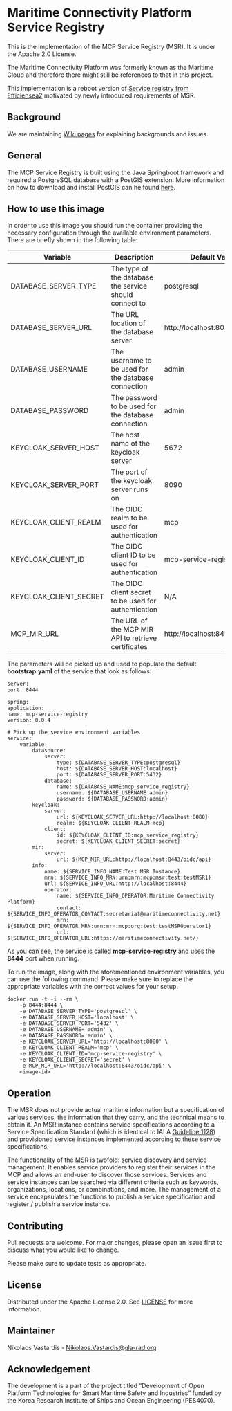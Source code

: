 # Maritime Connectivity Platform Service Registry
This is the implementation of the MCP Service Registry (MSR). It is under the
Apache 2.0 License.

The Maritime Connectivity Platform was formerly known as the Maritime Cloud and
therefore there might still be references to that in this project.

This implementation is a reboot version of
[Service registry from Efficiensea2](https://github.com/maritimeconnectivity/mc-serviceregistry)
motivated by newly introduced requirements of MSR.

## Background
We are maintaining
[Wiki pages](https://github.com/maritimeconnectivity/ServiceRegistry/wiki) for
explaining backgrounds and issues.

## General
The MCP Service Registry is built using the Java Springboot framework and
required a PostgreSQL database with a PostGIS extension. More information
on how to download and install PostGIS can he found
[here](https://postgis.net/documentation/getting_started/).

## How to use this image
In order to use this image you should run the container providing the necessary
configuration through the available environment parameters. There are briefly
shown in the following table:

| Variable               | Description                                            | Default Value                  |
|------------------------|--------------------------------------------------------|--------------------------------|
| DATABASE_SERVER_TYPE   | The type of the database the service should connect to | postgresql                     |
| DATABASE_SERVER_URL    | The URL location of the database server                | http://localhost:8080          |
| DATABASE_USERNAME      | The username to be used for the database connection    | admin                          |
| DATABASE_PASSWORD      | The password to be used for the database connection    | admin                          |
| KEYCLOAK_SERVER_HOST   | The host name of the keycloak server                   | 5672                           |
| KEYCLOAK_SERVER_PORT   | The port of the keycloak server runs on                | 8090                           |
| KEYCLOAK_CLIENT_REALM  | The OIDC realm to be used for authentication           | mcp                            |
| KEYCLOAK_CLIENT_ID     | The OIDC client ID to be used for authentication       | mcp-service-registry           |
| KEYCLOAK_CLIENT_SECRET | The OIDC client secret to be used for authentication   | N/A                            |
| MCP_MIR_URL            | The URL of the MCP MIR API to retrieve certificates    | http://localhost:8443/oidc/api |

The parameters will be picked up and used to populate the default
**bootstrap.yaml** of the service that look as follows:

    server:
    port: 8444
    
    spring:
    application:
    name: mcp-service-registry
    version: 0.0.4
    
    # Pick up the service environment variables
    service:
        variable:
            datasource:
                server:
                    type: ${DATABASE_SERVER_TYPE:postgresql}
                    host: ${DATABASE_SERVER_HOST:localhost}
                    port: ${DATABASE_SERVER_PORT:5432}
                database:
                    name: ${DATABASE_NAME:mcp_service_registry}
                    username: ${DATABASE_USERNAME:admin}
                    password: ${DATABASE_PASSWORD:admin}
            keycloak:
                server:
                    url: ${KEYCLOAK_SERVER_URL:http://localhost:8080}
                    realm: ${KEYCLOAK_CLIENT_REALM:mcp}
                client:
                    id: ${KEYCLOAK_CLIENT_ID:mcp_service_registry}
                    secret: ${KEYCLOAK_CLIENT_SECRET:secret}
            mir:
                server:
                    url: ${MCP_MIR_URL:http://localhost:8443/oidc/api}
            info:
                name: ${SERVICE_INFO_NAME:Test MSR Instance}
                mrn: ${SERVICE_INFO_MRN:urn:mrn:mcp:msr:test:testMSR1}
                url: ${SERVICE_INFO_URL:http://localhost:8444}
                operator:
                    name: ${SERVICE_INFO_OPERATOR:Maritime Connectivity Platform}
                    contact: ${SERVICE_INFO_OPERATOR_CONTACT:secretariat@maritimeconnectivity.net}
                    mrn: ${SERVICE_INFO_OPERATOR_MRN:urn:mrn:mcp:org:test:testMSROperator1}
                    url: ${SERVICE_INFO_OPERATOR_URL:https://maritimeconnectivity.net/}

As you can see, the service is called **mcp-service-registry** and uses the
**8444** port when running.

To run the image, along with the aforementioned environment variables, you can
use the following command. Please make sure to replace the appropriate variables
with the correct values for your setup.

    docker run -t -i --rm \
        -p 8444:8444 \
        -e DATABASE_SERVER_TYPE='postgresql' \
        -e DATABASE_SERVER_HOST='localhost' \
        -e DATABASE_SERVER_PORT='5432' \
        -e DATABASE_USERNAME='admin' \
        -e DATABASE_PASSWORD='admin' \
        -e KEYCLOAK_SERVER_URL='http://localhost:8080' \
        -e KEYCLOAK_CLIENT_REALM='mcp' \
        -e KEYCLOAK_CLIENT_ID='mcp-service-registry' \
        -e KEYCLOAK_CLIENT_SECRET='secret' \
        -e MCP_MIR_URL='http://localhost:8443/oidc/api' \
        <image-id>

## Operation
The MSR does not provide actual maritime information but a specification of
various services, the information that they carry, and the technical means to
obtain it. An MSR instance contains service specifications according to a
Service Specification Standard (which is identical to IALA
[Guideline 1128](https://www.iala-aism.org/product/g1128/)) and provisioned
service instances implemented according to these service specifications.

The functionality of the MSR is twofold: service discovery and service
management. It enables service providers to register their services in the MCP
and allows an end-user to discover those services. Services and service
instances can be searched via different criteria such as keywords,
organizations, locations, or combinations, and more. The management of a service
encapsulates the functions to publish a service specification and register /
publish a service instance.

## Contributing
Pull requests are welcome. For major changes, please open an issue first to
discuss what you would like to change.

Please make sure to update tests as appropriate.

## License
Distributed under the Apache License 2.0. See [LICENSE](./LICENSE) for more
information.

## Maintainer
Nikolaos Vastardis - Nikolaos.Vastardis@gla-rad.org

## Acknowledgement
The development is a part of the project titled “Development of Open Platform
Technologies for Smart Maritime Safety and Industries” funded by the Korea
Research Institute of Ships and Ocean Engineering (PES4070).
